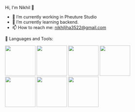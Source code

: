  Hi, I'm Nikhil 👋
 
<!--  ![image title](https://rushter.com/counter.svg) -->


- 🔭 I’m currently working in Pheuture Studio
- 🌱 I’m currently learning backend.
- 📫 How to reach me: nikhiljha3522@gmail.com

🚀 Languages and Tools:

<img src="https://user-images.githubusercontent.com/71602391/206434195-d6135c77-565d-4ca1-908b-708aff0195ae.png" width="100" height="100" />
<img src="https://user-images.githubusercontent.com/71602391/206434275-93e5cd45-ef18-4705-b21a-ddc810195667.png" width="100" height="100" />
<img src="https://user-images.githubusercontent.com/71602391/206434331-e3bb1d63-07b6-474c-b91f-a7f0795fef31.png" width="100" height="100" />
<img src="https://user-images.githubusercontent.com/71602391/206434468-263a8a7a-cf03-48b0-9e75-d59ee0c9b4a3.png" width="100" height="100" />
<img src="https://user-images.githubusercontent.com/71602391/206434564-d521ed61-90f4-4b0f-ba20-2cdb80529187.png" width="100" height="100" />
<img src="https://user-images.githubusercontent.com/71602391/206434410-a530a8ea-1c59-446d-bab0-35e63d21a1c1.png" width="100" height="100" />
<img src="https://user-images.githubusercontent.com/71602391/206706604-e09c5ac7-18b9-4aeb-bd4c-9b3e0900f488.png" width="100" height="100" />

